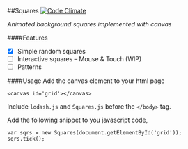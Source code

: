 ##Squares [![Code Climate](https://codeclimate.com/github/livingston/Squares/badges/gpa.svg)](https://codeclimate.com/github/livingston/Squares)

*Animated background squares implemented with canvas*

####Features
- [x] Simple random squares
- [ ] Interactive squares – Mouse & Touch (WIP)
- [ ] Patterns

<!--####Options
* Background size
* Block size
* Color function
* Grid customizations

-->

####Usage
Add the canvas element to your html page

    <canvas id='grid'></canvas>

Include `lodash.js` and `Squares.js` before the `</body>` tag.

Add the following snippet to you javascript code,

    var sqrs = new Squares(document.getElementById('grid'));
    sqrs.tick();
